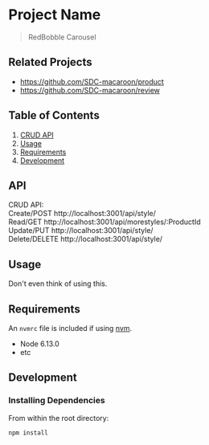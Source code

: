 # Project Name

> RedBobble Carousel

## Related Projects

  - https://github.com/SDC-macaroon/product
  - https://github.com/SDC-macaroon/review

## Table of Contents

1. [CRUD API](#API)
1. [Usage](#Usage)
1. [Requirements](#requirements)
1. [Development](#development)

## API

CRUD API:<br/>
Create/POST http://localhost:3001/api/style/<br/>
Read/GET http://localhost:3001/api/morestyles/:ProductId<br/>
Update/PUT http://localhost:3001/api/style/<br/>
Delete/DELETE http://localhost:3001/api/style/<br/>

## Usage

Don't even think of using this.

## Requirements

An `nvmrc` file is included if using [nvm](https://github.com/creationix/nvm).

- Node 6.13.0
- etc

## Development

### Installing Dependencies

From within the root directory:

```sh
npm install
```

